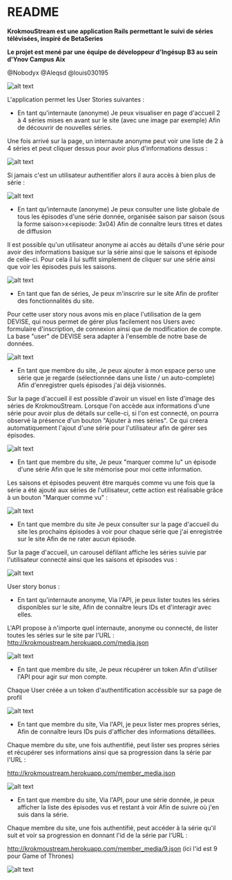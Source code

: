 # README

<b> KrokmouStream est une application Rails permettant le suivi de séries télévisées, inspiré de BetaSeries </b>

<b> Le projet est mené par une équipe de développeur d'Ingésup B3 au sein d'Ynov Campus Aix </b>

@Nobodyx
@Aleqsd
@louis030195

![alt text](http://i.imgur.com/9IvBPfi.png)


L'application permet les User Stories suivantes :

  - En tant qu'internaute (anonyme)
  Je peux visualiser en page d'accueil 2 à 4 séries
    mises en avant sur le site (avec une image par exemple)
  Afin de découvrir de nouvelles séries.

Une fois arrivé sur la page, un internaute anonyme peut voir une liste de 2 à 4 séries et peut cliquer dessus
pour avoir plus d'informations dessus :

![alt text](http://i.imgur.com/VgcJY0x.png)

Si jamais c'est un utilisateur authentifier alors il aura accès à bien plus de série :

![alt text](http://i.imgur.com/TXmpKZ0.jpg)

  - En tant qu'internaute (anonyme)
  Je peux consulter une liste globale de tous les épisodes d'une série donnée,
    organisée saison par saison (sous la forme saison>x<episode: 3x04)
  Afin de connaître leurs titres et dates de diffusion

Il est possible qu'un utilisateur anonyme ai accès au détails d'une série pour avoir des informations basique sur la série ainsi que le saisons et épisode de celle-ci. Pour cela il lui suffit simplement de cliquer sur une série ainsi que voir les épisodes puis les saisons.

![alt text](http://i.imgur.com/CkCoKf5.jpg)

  - En tant que fan de séries,
  Je peux m'inscrire sur le site
  Afin de profiter des fonctionnalités du site.

Pour cette user story nous avons mis en place l'utilisation de la gem DEVISE, qui nous permet de gérer plus facilement nos Users avec formulaire d'inscription, de connexion ainsi que de modification de compte. La base "user" de DEVISE sera adapter à l'ensemble de notre base de données.

![alt text](http://i.imgur.com/Koh1ehv.png)

  - En tant que membre du site,
  Je peux ajouter à mon espace perso une série que je regarde
    (sélectionnée dans une liste / un auto-complete)
  Afin d'enregistrer quels épisodes j'ai déjà visionnés.

Sur la page d'accueil il est possible d'avoir un visuel en liste d'image des séries de KrokmouStream. Lorsque l'on accède aux informations d'une série pour avoir plus de détails sur celle-ci, si l'on est connecté, on pourra observé la présence d'un bouton "Ajouter à mes séries".
Ce qui créera automatiquement l'ajout d'une série pour l'utilisateur afin de gérer ses épisodes.

![alt text](http://i.imgur.com/teLHxGd.jpg)

  - En tant que membre du site,
  Je peux "marquer comme lu" un épisode d'une série
  Afin que le site mémorise pour moi cette information.

Les saisons et épisodes peuvent être marqués comme vu une fois que la série a été ajouté aux séries de l'utilisateur,
cette action est réalisable grâce à un bouton "Marquer comme vu" :

![alt text](http://i.imgur.com/0GkkBC9.jpg)

  - En tant que membre du site
  Je peux consulter sur la page d'accueil du site les prochains épisodes
    à voir pour chaque série que j'ai enregistrée sur le site
  Afin de ne rater aucun épisode.

Sur la page d'accueil, un carousel défilant affiche les séries suivie par l'utilisateur connecté
ainsi que les saisons et épisodes vus :

![alt text](http://i.imgur.com/PrBk7AE.jpg)

User story bonus :

  - En tant qu'internaute anonyme,
  Via l'API, je peux lister toutes les séries disponibles sur le site,
  Afin de connaître leurs IDs et d'interagir avec elles.

L'API propose à n'importe quel internaute, anonyme ou connecté, de lister toutes les séries sur le site par l'URL :
http://krokmoustream.herokuapp.com/media.json

![alt text](http://i.imgur.com/DR99nt2.png)

  - En tant que membre du site,
  Je peux récupérer un token
  Afin d'utiliser l'API pour agir sur mon compte.

Chaque User créée a un token d'authentification accéssible sur sa page de profil

![alt text](http://i.imgur.com/9vcm16D.png)

  - En tant que membre du site,
  Via l'API, je peux lister mes propres séries,
  Afin de connaître leurs IDs puis d'afficher des informations détaillées.

Chaque membre du site, une fois authentifié, peut lister ses propres séries et récupérer ses informations ainsi que sa progression dans la série par l'URL :

http://krokmoustream.herokuapp.com/member_media.json

![alt text](http://i.imgur.com/kDysVw6.png)

  - En tant que membre du site,
  Via l'API, pour une série donnée, je peux afficher la liste des épisodes vus et restant à voir
  Afin de suivre où j'en suis dans la série.

Chaque membre du site, une fois authentifié, peut accéder à la série qu'il suit et voir sa progression en donnant l'id de la série par l'URL :

http://krokmoustream.herokuapp.com/member_media/9.json (ici l'id est 9 pour Game of Thrones)

![alt text](http://i.imgur.com/WMhVWcO.png)
